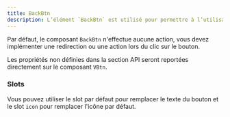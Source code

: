 ```yaml
---
title: BackBtn
description: L’élément `BackBtn` est utilisé pour permettre à l’utilisateur de revenir à la page précédente.
---
```


<doc-tabs>

<doc-tab-item label="Utilisation">

<doc-usage name="back-btn"></doc-usage>

<doc-alert type="info">

Par défaut, le composant `BackBtn` n'effectue aucune action, vous devez implémenter une redirection ou une action lors du clic sur le bouton.

</doc-alert>

</doc-tab-item>

<doc-tab-item label="API">

<doc-alert type="info">

Les propriétés non définies dans la section API seront reportées directement sur le composant `VBtn`.

</doc-alert>

<doc-api name="back-btn"></doc-api>

</doc-tab-item>

<doc-tab-item label="Personnalisation">

### Slots

Vous pouvez utiliser le slot par défaut pour remplacer le texte du bouton et le slot `icon` pour remplacer l'icône par défaut.

<doc-example file="back-btn/slots"></doc-example>

</doc-tab-item>

</doc-tabs>

<doc-sticky-button icon="view-dashboard" title="Vue d'ensemble" target="../../demarrer/vue-ensemble"></doc-sticky-button>
